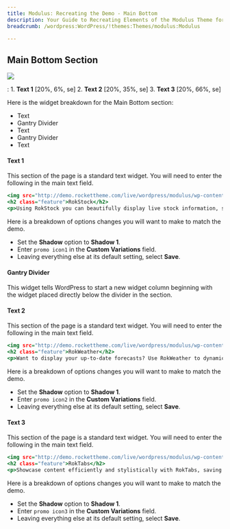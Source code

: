 ```yaml
---
title: Modulus: Recreating the Demo - Main Bottom
description: Your Guide to Recreating Elements of the Modulus Theme for WordPress
breadcrumb: /wordpress:WordPress/!themes:Themes/modulus:Modulus

---
```


Main Bottom Section
-----

![][demo]

:   1. **Text 1** [20%, 6%, se]
    2. **Text 2** [20%, 35%, se]
    3. **Text 3** [20%, 66%, se]

Here is the widget breakdown for the Main Bottom section:

* Text
* Gantry Divider
* Text
* Gantry Divider
* Text

#### Text 1

This section of the page is a standard text widget. You will need to enter the following in the main text field.

~~~ .html
<img src="http://demo.rockettheme.com/live/wordpress/modulus/wp-content/themes/rt_modulus_wp/images/blank.png" alt="image" class="rt-img-link" />
<h2 class="feature">RokStock</h2>
<p>Using RokStock you can beautifully display live stock information, styled just for Modulus.</p>
~~~

Here is a breakdown of options changes you will want to make to match the demo.

* Set the **Shadow** option to **Shadow 1**.
* Enter `promo icon1` in the **Custom Variations** field.
* Leaving everything else at its default setting, select **Save**.

#### Gantry Divider

This widget tells WordPress to start a new widget column beginning with the widget placed directly below the divider in the section.

#### Text 2

This section of the page is a standard text widget. You will need to enter the following in the main text field.

~~~ .html
<img src="http://demo.rockettheme.com/live/wordpress/modulus/wp-content/themes/rt_modulus_wp/images/blank.png" alt="image" class="rt-img-link" />
<h2 class="feature">RokWeather</h2>
<p>Want to display your up-to-date forecasts? Use RokWeather to dynamically show live weather information.</p>
~~~

Here is a breakdown of options changes you will want to make to match the demo.

* Set the **Shadow** option to **Shadow 1**.
* Enter `promo icon2` in the **Custom Variations** field.
* Leaving everything else at its default setting, select **Save**.

#### Text 3

This section of the page is a standard text widget. You will need to enter the following in the main text field.

~~~ .html
<img src="http://demo.rockettheme.com/live/wordpress/modulus/wp-content/themes/rt_modulus_wp/images/blank.png" alt="image" class="rt-img-link" />
<h2 class="feature">RokTabs</h2>
<p>Showcase content efficiently and stylistically with RokTabs, saving on valuable web page real estate.</p>
~~~

Here is a breakdown of options changes you will want to make to match the demo.

* Set the **Shadow** option to **Shadow 1**.
* Enter `promo icon3` in the **Custom Variations** field.
* Leaving everything else at its default setting, select **Save**.

[demo]: assets/demo_6.jpeg
